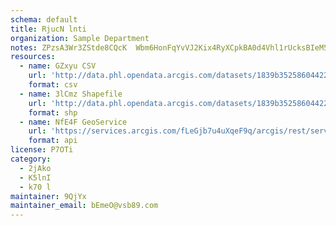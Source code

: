 ```yaml
---
schema: default
title: RjucN lnti 
organization: Sample Department 
notes: ZPzsA3Wr3ZStde8CQcK  Wbm6HonFqYvVJ2Kix4RyXCpkBA0d4Vhl1rUcksBIeM5wQEjS7ljLnf8GmN5EHPg2b9JDOfaD9LYyNph 
resources:
  - name: GZxyu CSV
    url: 'http://data.phl.opendata.arcgis.com/datasets/1839b35258604422b0b520cbb668df0d_0.csv'
    format: csv
  - name: 3lCmz Shapefile
    url: 'http://data.phl.opendata.arcgis.com/datasets/1839b35258604422b0b520cbb668df0d_0.zip'
    format: shp
  - name: NfE4F GeoService
    url: 'https://services.arcgis.com/fLeGjb7u4uXqeF9q/arcgis/rest/services/Air_Monitoring_Stations/FeatureServer/0/query'
    format: api
license: P7OTi 
category:
  - 2jAko 
  - K5lnI 
  - k70 l 
maintainer: 9QjYx  
maintainer_email: bEmeO@vsb89.com
---
```

